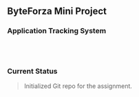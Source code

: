 ## ByteForza Mini Project

### Application Tracking System

<br>
<br>

### Current Status  
> Initialized Git repo for the assignment.
